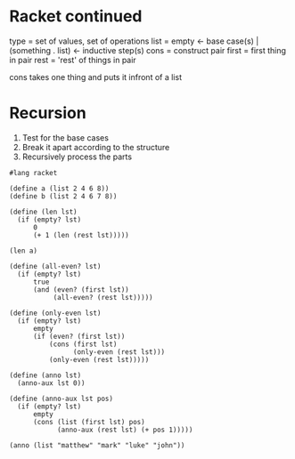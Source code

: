 # Racket continued

type = set of values, set of operations
list = empty                 <- base case(s)
     | (something . list)                <- inductive step(s)
cons = construct pair
first = first thing in pair
rest = 'rest' of things in pair

cons takes one thing and puts it infront of a list

# Recursion

1. Test for the base cases
2. Break it apart according to the structure
3. Recursively process the parts

```racket
#lang racket

(define a (list 2 4 6 8))
(define b (list 2 4 6 7 8))

(define (len lst)
  (if (empty? lst)
      0
      (+ 1 (len (rest lst)))))

(len a)

(define (all-even? lst)
  (if (empty? lst)
      true
      (and (even? (first lst))
           (all-even? (rest lst)))))

(define (only-even lst)
  (if (empty? lst)
      empty
      (if (even? (first lst))
          (cons (first lst)
                (only-even (rest lst)))
          (only-even (rest lst)))))

(define (anno lst)
  (anno-aux lst 0))

(define (anno-aux lst pos)
  (if (empty? lst)
      empty
      (cons (list (first lst) pos)
            (anno-aux (rest lst) (+ pos 1)))))

(anno (list "matthew" "mark" "luke" "john"))
```
